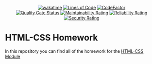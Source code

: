 <div align="center">

  [![wakatime](https://wakatime.com/badge/github/Amir-Pourhadi/CYF-HTML-CSS-Homework.svg)](https://wakatime.com/badge/github/Amir-Pourhadi/CYF-HTML-CSS-Homework)
  [![Lines of Code](https://sonarcloud.io/api/project_badges/measure?project=Amir-Pourhadi_CYF-HTML-CSS-Homework&metric=ncloc)](https://sonarcloud.io/dashboard?id=Amir-Pourhadi_CYF-HTML-CSS-Homework)
  [![CodeFactor](https://www.codefactor.io/repository/github/amir-pourhadi/cyf-html-css-homework/badge)](https://www.codefactor.io/repository/github/amir-pourhadi/cyf-html-css-homework)  
  [![Quality Gate Status](https://sonarcloud.io/api/project_badges/measure?project=Amir-Pourhadi_CYF-HTML-CSS-Homework&metric=alert_status)](https://sonarcloud.io/dashboard?id=Amir-Pourhadi_CYF-HTML-CSS-Homework)
  [![Maintainability Rating](https://sonarcloud.io/api/project_badges/measure?project=Amir-Pourhadi_CYF-HTML-CSS-Homework&metric=sqale_rating)](https://sonarcloud.io/dashboard?id=Amir-Pourhadi_CYF-HTML-CSS-Homework)
  [![Reliability Rating](https://sonarcloud.io/api/project_badges/measure?project=Amir-Pourhadi_CYF-HTML-CSS-Homework&metric=reliability_rating)](https://sonarcloud.io/dashboard?id=Amir-Pourhadi_CYF-HTML-CSS-Homework)
  [![Security Rating](https://sonarcloud.io/api/project_badges/measure?project=Amir-Pourhadi_CYF-HTML-CSS-Homework&metric=security_rating)](https://sonarcloud.io/dashboard?id=Amir-Pourhadi_CYF-HTML-CSS-Homework)
</div>

# HTML-CSS Homework

In this repository you can find all of the homework for the [HTML-CSS Module](https://codeyourfuture.github.io/syllabus-master/html-css/)
